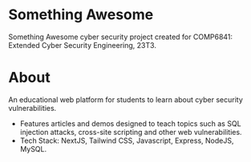# Something Awesome
Something Awesome cyber security project created for COMP6841: Extended Cyber Security Engineering, 23T3.

# About
An educational web platform for students to learn about cyber security vulnerabilities. 
- Features articles and demos designed to teach topics such as SQL injection attacks, cross-site scripting and other web vulnerabilities.
- Tech Stack: NextJS, Tailwind CSS, Javascript, Express, NodeJS, MySQL.
